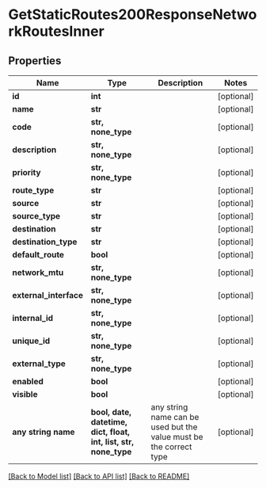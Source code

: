 # GetStaticRoutes200ResponseNetworkRoutesInner


## Properties
Name | Type | Description | Notes
------------ | ------------- | ------------- | -------------
**id** | **int** |  | [optional] 
**name** | **str** |  | [optional] 
**code** | **str, none_type** |  | [optional] 
**description** | **str, none_type** |  | [optional] 
**priority** | **str, none_type** |  | [optional] 
**route_type** | **str** |  | [optional] 
**source** | **str** |  | [optional] 
**source_type** | **str** |  | [optional] 
**destination** | **str** |  | [optional] 
**destination_type** | **str** |  | [optional] 
**default_route** | **bool** |  | [optional] 
**network_mtu** | **str, none_type** |  | [optional] 
**external_interface** | **str, none_type** |  | [optional] 
**internal_id** | **str, none_type** |  | [optional] 
**unique_id** | **str, none_type** |  | [optional] 
**external_type** | **str, none_type** |  | [optional] 
**enabled** | **bool** |  | [optional] 
**visible** | **bool** |  | [optional] 
**any string name** | **bool, date, datetime, dict, float, int, list, str, none_type** | any string name can be used but the value must be the correct type | [optional]

[[Back to Model list]](../README.md#documentation-for-models) [[Back to API list]](../README.md#documentation-for-api-endpoints) [[Back to README]](../README.md)


